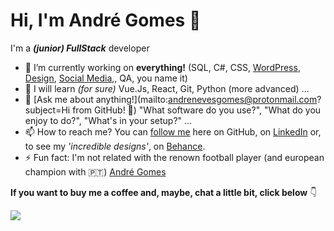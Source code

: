 # Hi, I'm André Gomes 👋


I'm a **_(junior) FullStack_** developer 


- 🔭 I’m currently working on **everything!** (SQL, C#, CSS, <a href="http://bit.ly/projeto-europeu" target="_blank">WordPress</a>, <a href="http://bit.ly/Behance-Andre" target="_blank">Design</a>, <a href="http://bit.ly/linkedin-altyra" target="_blank">Social Media</a>,, QA, you name it)
- 🌱 I will learn _(for sure)_ Vue.Js, React, Git, Python (more advanced) ...
- 💬 [Ask me about anything!](mailto:andrenevesgomes@protonmail.com?subject=Hi from GitHub! 👋) "What software do you use?", "What do you enjoy to do?", "What's in your setup?" ...
- 📫 How to reach me? You can [follow me](http://bit.ly/GitHub-Andre) here on GitHub, on <a href="http://bit.ly/LinkedIn-Andre" target="_blank">LinkedIn</a> or, to see my _'incredible designs'_, on <a href="http://bit.ly/Behance-Andre" target="_blank">Behance</a>.
- ⚡ Fun fact: I'm not related with the renown football player (and european champion with 🇵🇹) <a href="https://www.instagram.com/aftgomes21/" target="_blank">André Gomes</a>

**If you want to buy me a coffee and, maybe, chat a little bit, click below** 👇

<a href="http://bit.ly/BuyMeCoffee-Andre"><img src="https://img.buymeacoffee.com/button-api/?text=Buy me a coffee&emoji=&slug=andregomes&button_colour=FFDD00&font_colour=000000&font_family=Poppins&outline_colour=000000&coffee_colour=ffffff"></a>
